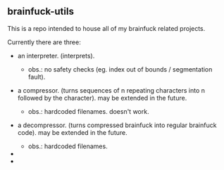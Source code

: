 
## brainfuck-utils

This is a repo intended to house all of my brainfuck related projects.

Currently there are three:  
- an interpreter. (interprets).
	- obs.: no safety checks (eg. index out of bounds / segmentation fault).
- a compressor. (turns sequences of n repeating characters into n followed by the character). may be extended in the future.
	- obs.: hardcoded filenames. doesn't work.
- a decompressor. (turns compressed brainfuck into regular brainfuck code). may be extended in the future.
	- obs.: hardcoded filenames.

-
-
